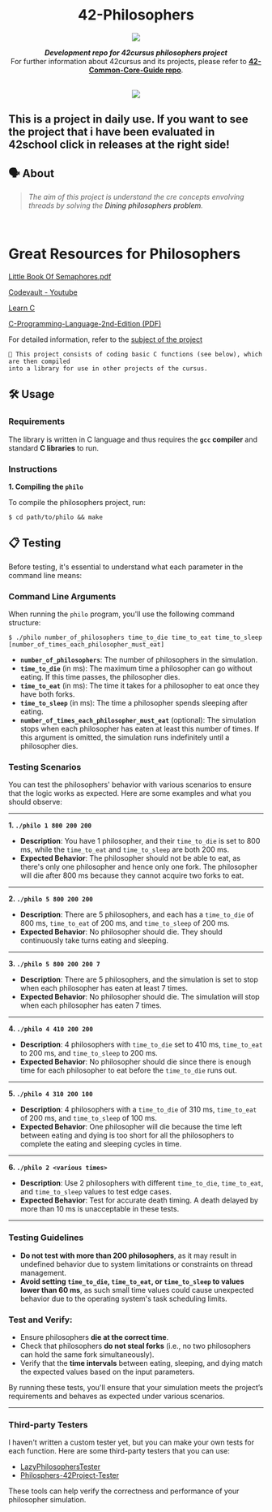<h1 align="center">
	42-Philosophers
</h1>

<p align="center">
    <img src="https://github.com/user-attachments/assets/05e2e3ec-c64b-43df-b58f-71ede0f9c893">
</p>

<p align="center">
	<b><i>Development repo for 42cursus philosophers project</i></b><br>
	For further information about 42cursus and its projects, please refer to <a href="https://github.com/MarkosComK/42-Common-Core-Guide"><b>42-Common-Core-Guide repo</b></a>.
</p>

<!---
<h3 align="center">
	<a href="#%EF%B8%8F-about">About</a>
	<span> · </span>
	<a href="#-index">Index</a>
	<span> · </span>
	<a href="#%EF%B8%8F-usage">Usage</a>
	<span> · </span>
	<a href="#-testing">Testing</a>
</h3>
--->
<br>
<div align="center">
	<img src="https://github.com/MarkosComK/42-Libft/assets/67120870/10a2a298-340e-4a67-96bd-d97716a60526">
</div>

## This is a project in daily use. If you want to see the project that i have been evaluated in 42school click in releases at the right side!

## 🗣️ About

> _The aim of this project is understand the cre concepts envolving threads by solving the <a src="https://en.wikipedia.org/wiki/Dining_philosophers_problem">Dining philosophers problem</a>._

<br>

# Great Resources for Philosophers

[Little Book Of Semaphores.pdf](https://greenteapress.com/semaphores/LittleBookOfSemaphores.pdf)

[Codevault - Youtube](https://www.youtube.com/watch?v=d9s_d28yJq0&list=PLfqABt5AS4FmuQf70psXrsMLEDQXNkLq2) 

[Learn C](https://www.learn-c.org/)

[C-Programming-Language-2nd-Edition (PDF)](https://github.com/MarkosComK/42-Libft/files/14312769/C-Programming-Language-2nd-Edition.pdf)

For detailed information, refer to the [subject of the project](https://github.com/user-attachments/files/17247774/en.subject.pdf)


	🚀 This project consists of coding basic C functions (see below), which are then compiled
	into a library for use in other projects of the cursus.


## 🛠️ Usage

### Requirements

The library is written in C language and thus requires the **`gcc` compiler** and standard **C libraries** to run.

### Instructions

**1. Compiling the `philo`**

To compile the philosophers project, run:

```shell
$ cd path/to/philo && make
```

## 📋 Testing

Before testing, it's essential to understand what each parameter in the command line means:

### Command Line Arguments

When running the `philo` program, you'll use the following command structure:

```shell
$ ./philo number_of_philosophers time_to_die time_to_eat time_to_sleep [number_of_times_each_philosopher_must_eat]
```

- **`number_of_philosophers`**: The number of philosophers in the simulation.
- **`time_to_die`** (in ms): The maximum time a philosopher can go without eating. If this time passes, the philosopher dies.
- **`time_to_eat`** (in ms): The time it takes for a philosopher to eat once they have both forks.
- **`time_to_sleep`** (in ms): The time a philosopher spends sleeping after eating.
- **`number_of_times_each_philosopher_must_eat`** (optional): The simulation stops when each philosopher has eaten at least this number of times. If this argument is omitted, the simulation runs indefinitely until a philosopher dies.

### Testing Scenarios

You can test the philosophers' behavior with various scenarios to ensure that the logic works as expected. Here are some examples and what you should observe:

---

**1. `./philo 1 800 200 200`**

- **Description**: You have 1 philosopher, and their `time_to_die` is set to 800 ms, while the `time_to_eat` and `time_to_sleep` are both 200 ms.
- **Expected Behavior**: The philosopher should not be able to eat, as there's only one philosopher and hence only one fork. The philosopher will die after 800 ms because they cannot acquire two forks to eat.

---

**2. `./philo 5 800 200 200`**

- **Description**: There are 5 philosophers, and each has a `time_to_die` of 800 ms, `time_to_eat` of 200 ms, and `time_to_sleep` of 200 ms.
- **Expected Behavior**: No philosopher should die. They should continuously take turns eating and sleeping.

---

**3. `./philo 5 800 200 200 7`**

- **Description**: There are 5 philosophers, and the simulation is set to stop when each philosopher has eaten at least 7 times.
- **Expected Behavior**: No philosopher should die. The simulation will stop when each philosopher has eaten 7 times.

---

**4. `./philo 4 410 200 200`**

- **Description**: 4 philosophers with `time_to_die` set to 410 ms, `time_to_eat` to 200 ms, and `time_to_sleep` to 200 ms.
- **Expected Behavior**: No philosopher should die since there is enough time for each philosopher to eat before the `time_to_die` runs out.

---

**5. `./philo 4 310 200 100`**

- **Description**: 4 philosophers with a `time_to_die` of 310 ms, `time_to_eat` of 200 ms, and `time_to_sleep` of 100 ms.
- **Expected Behavior**: One philosopher will die because the time left between eating and dying is too short for all the philosophers to complete the eating and sleeping cycles in time.

---

**6. `./philo 2 <various times>`**

- **Description**: Use 2 philosophers with different `time_to_die`, `time_to_eat`, and `time_to_sleep` values to test edge cases.
- **Expected Behavior**: Test for accurate death timing. A death delayed by more than 10 ms is unacceptable in these tests.

---

### Testing Guidelines

- **Do not test with more than 200 philosophers**, as it may result in undefined behavior due to system limitations or constraints on thread management.
- **Avoid setting `time_to_die`, `time_to_eat`, or `time_to_sleep` to values lower than 60 ms**, as such small time values could cause unexpected behavior due to the operating system's task scheduling limits.

### Test and Verify:

- Ensure philosophers **die at the correct time**.
- Check that philosophers **do not steal forks** (i.e., no two philosophers can hold the same fork simultaneously).
- Verify that the **time intervals** between eating, sleeping, and dying match the expected values based on the input parameters.

By running these tests, you'll ensure that your simulation meets the project’s requirements and behaves as expected under various scenarios.

---

### Third-party Testers

I haven't written a custom tester yet, but you can make your own tests for each function. Here are some third-party testers that you can use:

* [LazyPhilosophersTester](https://github.com/MichelleJiam/LazyPhilosophersTester)
* [Philosphers-42Project-Tester](https://github.com/newlinuxbot/Philosphers-42Project-Tester)

These tools can help verify the correctness and performance of your philosopher simulation.
